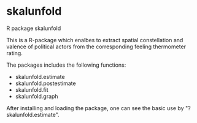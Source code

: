 # skalunfold
R package skalunfold

This is a R-package which enalbes to extract spatial constellation and valence of political actors from the corresponding feeling thermometer rating.

The packages includes the following functions:
- skalunfold.estimate
- skalunfold.postestimate
- skalunfold.fit
- skalunfold.graph

After installing and loading the package, one can see the basic use by "?skalunfold.estimate".
